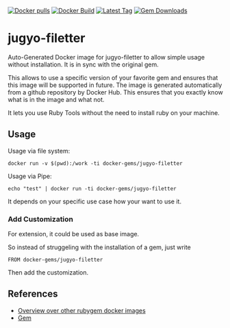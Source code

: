 [![Docker pulls](https://img.shields.io/docker/pulls/rubygem/jugyo-filetter.svg)](https://hub.docker.com/r/rubygem/jugyo-filetter/)
[![Docker Build](https://img.shields.io/docker/automated/rubygem/jugyo-filetter.svg)](https://hub.docker.com/r/rubygem/jugyo-filetter/)
[![Latest Tag](https://img.shields.io/github/tag/docker-rubygem/jugyo-filetter.svg)](https://hub.docker.com/r/rubygem/jugyo-filetter/)
[![Gem Downloads](https://img.shields.io/gem/dt/jugyo-filetter.svg)](https://rubygems.org/gems/jugyo-filetter/)
# jugyo-filetter

Auto-Generated Docker image for jugyo-filetter to allow simple usage without installation.
It is in sync with the original gem.

This allows to use a specific version of your favorite gem and ensures that this image will be supported in future.
The image is generated automatically from a github repository by Docker Hub.
This ensures that you exactly know what is in the image and what not.

It lets you use Ruby Tools without the need to install ruby on your machine.

## Usage

Usage via file system:

`docker run -v $(pwd):/work -ti docker-gems/jugyo-filetter`

Usage via Pipe:

`echo "test" | docker run -ti docker-gems/jugyo-filetter`

It depends on your specific use case how your want to use it.

### Add Customization

For extension, it could be used as base image.

So instead of struggeling with the installation of a gem, just write

`FROM docker-gems/jugyo-filetter`

Then add the customization.

## References

 - [Overview over other rubygem docker images](https://github.com/thinkbot/docker-rubygem)
 - [Gem](https://rubygems.org/gems/jugyo-filetter/)
